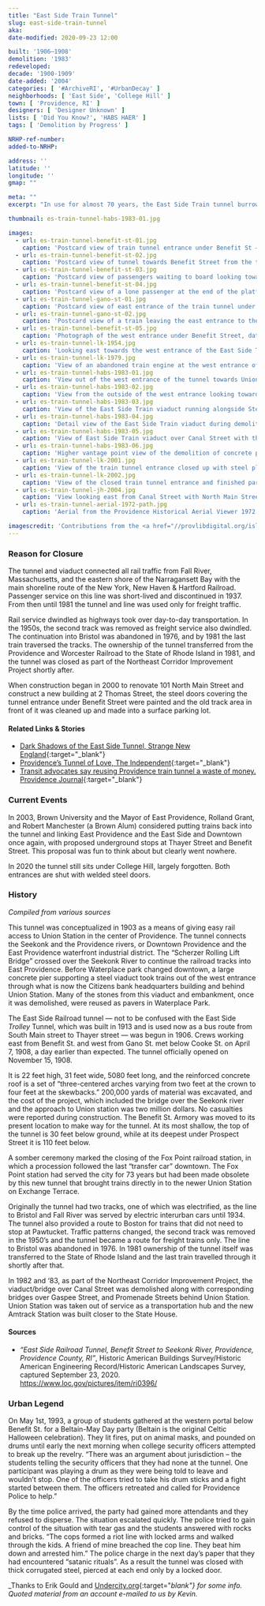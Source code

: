```yaml
---
title: "East Side Train Tunnel"
slug: east-side-train-tunnel
aka: 
date-modified: 2020-09-23 12:00

built: '1906–1908'
demolition: '1983'
redeveloped: 
decade: '1900-1909'
date-added: '2004'
categories: [ '#ArchiveRI', '#UrbanDecay' ]
neighborhoods: [ 'East Side', 'College Hill' ]
town: [ 'Providence, RI' ]
designers: [ 'Designer Unknown' ]
lists: [ 'Did You Know?', 'HABS HAER' ]
tags: [ 'Demolition by Progress' ]

NRHP-ref-number:
added-to-NRHP:

address: ''
latitude: ''
longitude: ''
gmap: ""

meta: ""
excerpt: "In use for almost 70 years, the East Side Train tunnel burrows beneath College Hill and once connected Union Station to East Providence"

thumbnail: es-train-tunnel-habs-1983-01.jpg

images:
  - url: es-train-tunnel-benefit-st-01.jpg
    caption: 'Postcard view of train tunnel entrance under Benefit St — First Baptist Church can be seen on the far right and the First Church of the Scientist, Meeting Street, center top. Edward Ozog Photograph Collection, Providence Public Library'
  - url: es-train-tunnel-benefit-st-02.jpg
    caption: 'Postcard view of tunnel towards Benefit Street from the tracks. Edward Ozog Photograph Collection, Providence Public Library'
  - url: es-train-tunnel-benefit-st-03.jpg
    caption: 'Postcard view of passengers waiting to board looking towards the west entrance under Benefit Street. Edward Ozog Photograph Collection, Providence Public Library'
  - url: es-train-tunnel-benefit-st-04.jpg
    caption: 'Postcard view of a lone passenger at the end of the platform waiting to board. Edward Ozog Photograph Collection, Providence Public Library'
  - url: es-train-tunnel-gano-st-01.jpg
    caption: 'Postcard view of east entrance of the train tunnel under Gano Street. Edward Ozog Photograph Collection, Providence Public Library'
  - url: es-train-tunnel-gano-st-02.jpg
    caption: 'Postcard view of a train leaving the east entrance to the East Side tunnel, looking towards Gano Street. Edward Ozog Photograph Collection, Providence Public Library'
  - url: es-train-tunnel-benefit-st-05.jpg
    caption: 'Photograph of the west entrance under Benefit Street, date unknown. Edward Ozog Photograph Collection, Providence Public Library'
  - url: es-train-tunnel-lk-1954.jpg
    caption: 'Looking east towards the west entrance of the East Side Train tunnel along the tracks, circa 1954. Personal collection of Leo King'
  - url: es-train-tunnel-lk-1979.jpg
    caption: 'View of an abandoned train engine at the west entrance of the East Side Train tunnel, circa 1979. Personal collection of Leo King'
  - url: es-train-tunnel-habs-1983-01.jpg
    caption: 'View out of the west entrance of the tunnel towards Union Station. Library of Congress, HABS/HAER project, William E. Barrett photographer'
  - url: es-train-tunnel-habs-1983-02.jpg
    caption: 'View from the outside of the west entrance looking towards Benefit Street. Library of Congress, HABS/HAER project, William E. Barrett photographer'
  - url: es-train-tunnel-habs-1983-03.jpg
    caption: 'View of the East Side Train viaduct running alongside Steeple Street during demolition in 1983. Library of Congress, HABS/HAER project, William E. Barrett photographer'
  - url: es-train-tunnel-habs-1983-04.jpg
    caption: 'Detail view of the East Side Train viaduct during demolition in 1983. Library of Congress, HABS/HAER project, William E. Barrett photographer'
  - url: es-train-tunnel-habs-1983-05.jpg
    caption: 'View of East Side Train viaduct over Canal Street with the east edge of Downtown Providence behind. Library of Congress, HABS/HAER project, William E. Barrett photographer'
  - url: es-train-tunnel-habs-1983-06.jpg
    caption: 'Higher vantage point view of the demolition of concrete piers and steel viaduct for the East Side Train, 1983. Library of Congress, HABS/HAER project, William E. Barrett photographer'
  - url: es-train-tunnel-lk-2001.jpg
    caption: 'View of the train tunnel entrance closed up with steel plates and parking for 101 North Main Street being landscaped, circa 2001. Personal collection of Leo King'
  - url: es-train-tunnel-lk-2002.jpg
    caption: 'View of the closed train tunnel entrance and finished parking for 101 North Main Street and 2 Thomas Street, circa 2002. Personal collection of Leo King'
  - url: es-train-tunnel-jh-2004.jpg
    caption: 'View looking east from Canal Street with North Main Street and closed train tunnel entrance in top right, October 2004.'
  - url: es-train-tunnel-aerial-1972-path.jpg
    caption: 'Aerial from the Providence Historical Aerial Viewer 1972 with overlay of the probable tunnel path underground. Cadastral Map from G.M. Hopkins, 1937, shows a quick turn under Benefit Street and then a rather straight path. It’s hard to tell, but the lift bridge over the Seekonk river is in a down position in this photo.'

imagescredit: 'Contributions from the <a href="//provlibdigital.org/islandora/object/islandora%3A043-03" target="_blank">Providence Public Library Digital Collection</a>, Leo King, and Library of Congress HABS/HAER, photographer William E. Barrett'
---
```


### Reason for Closure

The tunnel and viaduct connected all rail traffic from Fall River, Massachusetts, and the eastern shore of the Narragansett Bay with the main shoreline route of the New York, New Haven & Hartford Railroad. Passenger service on this line was short-lived and discontinued in 1937. From then until 1981 the tunnel and line was used only for freight traffic. 

Rail service dwindled as highways took over day-to-day transportation. In the 1950s, the second track was removed as freight service also dwindled. The continuation into Bristol was abandoned in 1976, and by 1981 the last train traversed the tracks. The ownership of the tunnel transferred from the Providence and Worcester Railroad to the State of Rhode Island in 1981, and the tunnel was closed as part of the Northeast Corridor Improvement Project shortly after. 

When construction began in 2000 to renovate 101 North Main Street and construct a new building at 2 Thomas Street, the steel doors covering the tunnel entrance under Benefit Street were painted and the old track area in front of it was cleaned up and made into a surface parking lot.

#### Related Links & Stories

+ [Dark Shadows of the East Side Tunnel, Strange New England](//www.strange-new-england.com/2017/09/01/dark-shadows-of-eastside-tunnel/){:target="_blank"}
+ [Providence’s Tunnel of Love, The Independent](//www.theindy.org/a/1214){:target="_blank"}
+ [Transit advocates say reusing Providence train tunnel a waste of money. Providence Journal](//www.providencejournal.com/article/20131002/NEWS/310029853){:target="_blank"}


### Current Events

In 2003, Brown University and the Mayor of East Providence, Rolland Grant, and Robert Manchester (a Brown Alum) considered putting trains back into the tunnel and linking East Providence and the East Side and Downtown once again, with proposed underground stops at Thayer Street and Benefit Street. This proposal was fun to think about but clearly went nowhere. 

In 2020 the tunnel still sits under College Hill, largely forgotten. Both entrances are shut with welded steel doors. 


### History

_Compiled from various sources_

This tunnel was conceptualized in 1903 as a means of giving easy rail access to Union Station in the center of Providence. The tunnel connects the Seekonk and the Providence rivers, or Downtown Providence and the East Providence waterfront industrial district. The “Scherzer Rolling Lift Bridge” crossed over the Seekonk River to continue the railroad tracks into East Providence. Before Waterplace park changed downtown, a large concrete pier supporting a steel viaduct took trains out of the west entrance through what is now the Citizens bank headquarters building and behind Union Station. Many of the stones from this viaduct and embankment, once it was demolished, were reused as pavers in Waterplace Park.

The East Side Railroad tunnel — not to be confused with the East Side _Trolley_ Tunnel, which was built in 1913 and is used now as a bus route from South Main street to Thayer street — was begun in 1906. Crews working east from Benefit St. and west from Gano St. met below Cooke St. on April 7, 1908, a day earlier than expected. The tunnel officially opened on November 15, 1908.

It is 22 feet high, 31 feet wide, 5080 feet long, and the reinforced concrete roof is a set of “three-centered arches varying from two feet at the crown to four feet at the skewbacks.” 200,000 yards of material was excavated, and the cost of the project, which included the bridge over the Seekonk river and the approach to Union station was two million dollars. No casualties were reported during construction. The Benefit St. Armory was moved to its present location to make way for the tunnel. At its most shallow, the top of the tunnel is 30 feet below ground, while at its deepest under Prospect Street it is 110 feet below. 

A somber ceremony marked the closing of the Fox Point railroad station, in which a procession followed the last “transfer car” downtown. The Fox Point station had served the city for 73 years but had been made obsolete by this new tunnel that brought trains directly in to the newer Union Station on Exchange Terrace. 

Originally the tunnel had two tracks, one of which was electrified, as the line to Bristol and Fall River was served by electric interurban cars until 1934. The tunnel also provided a route to Boston for trains that did not need to stop at Pawtucket. Traffic patterns changed, the second track was removed in the 1950’s and the tunnel became a route for freight trains only. The line to Bristol was abandoned in 1976. In 1981 ownership of the tunnel itself was transferred to the State of Rhode Island and the last train travelled through it shortly after that.

In 1982 and ‘83, as part of the Northeast Corridor Improvement Project, the viaduct/bridge over Canal Street was demolished along with corresponding bridges over Gaspee Street, and Promenade Streets behind Union Station. Union Station was taken out of service as a transportation hub and the new Amtrack Station was built closer to the State House.

#### Sources

+ _“East Side Railroad Tunnel, Benefit Street to Seekonk River, Providence, Providence County, RI”_, Historic American Buildings Survey/Historic American Engineering Record/Historic American Landscapes Survey, captured September 23, 2020. https://www.loc.gov/pictures/item/ri0396/


### Urban Legend

On May 1st, 1993, a group of students gathered at the western portal below Benefit St. for a Beltain-May Day party (Beltain is the original Celtic Halloween celebration). They lit fires, put on animal masks, and pounded on drums until early the next morning when college security officers attempted to break up the revelry. “There was an argument about jurisdiction – the students telling the security officers that they had none at the tunnel. One participant was playing a drum as they were being told to leave and wouldn’t stop. One of the officers tried to take his drum sticks and a fight started between them. The officers retreated and called for Providence Police to help.”

By the time police arrived, the party had gained more attendants and they refused to disperse. The situation escalated quickly. The police tried to gain control of the situation with tear gas and the students answered with rocks and bricks. “The cops formed a riot line with locked arms and walked through the kids. A friend of mine breached the cop line. They beat him down and arrested him.” The police charge in the next day’s paper that they had encountered “satanic rituals”. As a result the tunnel was closed with thick corrugated steel, pierced at each end only by a locked door.

_Thanks to Erik Gould and [Undercity.org](//www.undercity.org){:target="_blank"} for some info. Quoted material from an account e-mailed to us by Kevin._
